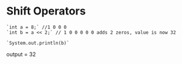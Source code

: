 # Shift Operators


```
`int a = 8;` //1 0 0 0
`int b = a << 2;` // 1 0 0 0 0 0 adds 2 zeros, value is now 32
 
`System.out.println(b)`
```
output = 32
